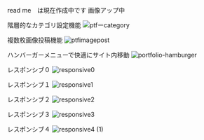 read me　は現在作成中です
画像アップ中

階層的なカテゴリ設定機能
![ptfーcategory](https://user-images.githubusercontent.com/59106983/81794494-d3633e00-9545-11ea-838d-9e2d2c801658.gif)

複数枚画像投稿機能
![ptfimagepost](https://user-images.githubusercontent.com/59106983/81794802-4c629580-9546-11ea-9657-f8e47bc1fb65.gif)

ハンバーガーメニューで快適にサイト内移動
![portfolio-hamburger](https://user-images.githubusercontent.com/59106983/81794984-8a5fb980-9546-11ea-8d06-84e29c9a1743.gif)


レスポンシブ０
![responsive0](https://user-images.githubusercontent.com/59106983/81793742-c1cd6680-9544-11ea-9210-b04b2f00cce9.gif)

レスポンシブ１
![responsive1](https://user-images.githubusercontent.com/59106983/81793871-e6c1d980-9544-11ea-8a07-483cf23435d2.gif)

レスポンシブ２
![responsive2](https://user-images.githubusercontent.com/59106983/81793999-12dd5a80-9545-11ea-9e38-91cf26b9d8eb.gif)

レスポンシブ３
![responsive3](https://user-images.githubusercontent.com/59106983/81794121-3f917200-9545-11ea-8f81-5afdc76724d7.gif)

レスポンシブ４
![responsive4 (1)](https://user-images.githubusercontent.com/59106983/81794186-5df76d80-9545-11ea-9ea3-3b5f5f40da50.gif)
